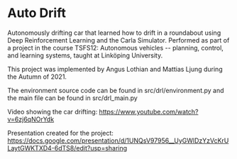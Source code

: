 # Auto Drift

Autonomously drifting car that learned how to drift in a roundabout using Deep Reinforcement Learning and the Carla Simulator. Performed as part of a project in the course TSFS12: Autonomous vehicles -- planning, control, and learning systems, taught at Linköping University. 

This project was implemented by Angus Lothian and Mattias Ljung during the Autumn of 2021.

The environment source code can be found in src/drl/environment.py and the main file can be found in src/drl_main.py

Video showing the car drifting: https://www.youtube.com/watch?v=6zj6qNOrYdk

Presentation created for the project: https://docs.google.com/presentation/d/1UNQsV97956__UyGWlDzYzVcKrULaytGWKTXD4-6dTS8/edit?usp=sharing

